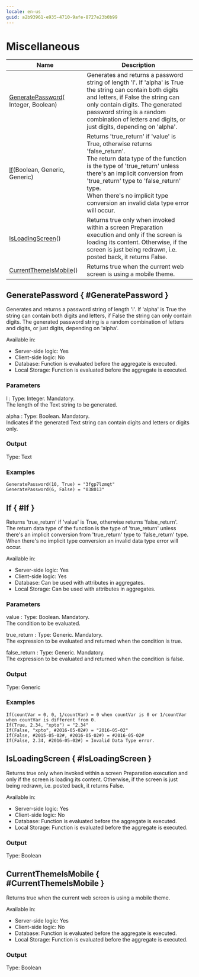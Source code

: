 ```yaml
---
locale: en-us
guid: a2b93961-e935-4710-9afe-8727e23b0b99
---
```


# Miscellaneous


<table markdown="1">
<thead>
<tr>
<th>Name</th>
<th>Description</th>
</tr>
</thead>
<tbody>
<tr>
<td><a href="#GeneratePassword">GeneratePassword</a>(&#8203;Integer, Boolean)</td>
<td>Generates and returns a password string of length 'l'. If 'alpha' is True the string can contain both digits and letters, if False the string can only contain digits. The generated password string is a random combination of letters and digits, or just digits, depending on 'alpha'.</td>
</tr>
<tr>
<td><a href="#If">If</a>(&#8203;Boolean, Generic, Generic)</td>
<td>Returns 'true_return' if 'value' is True, otherwise returns 'false_return'.<br/>The return data type of the function is the type of 'true_return' unless there's an implicit conversion from 'true_return' type to 'false_return' type.<br/>When there's no implicit type conversion an invalid data type error will occur.</td>
</tr>
<tr>
<td><a href="#IsLoadingScreen">IsLoadingScreen</a>()</td>
<td>Returns true only when invoked within a screen Preparation execution and only if the screen is loading its content. Otherwise, if the screen is just being redrawn, i.e. posted back, it returns False.</td>
</tr>
<tr>
<td><a href="#CurrentThemeIsMobile">CurrentThemeIsMobile</a>()</td>
<td>Returns true when the current web screen is using a mobile theme.</td>
</tr>
</tbody>
</table>

## GeneratePassword { #GeneratePassword }

Generates and returns a password string of length 'l'. If 'alpha' is True the string can contain both digits and letters, if False the string can only contain digits. The generated password string is a random combination of letters and digits, or just digits, depending on 'alpha'.  

Available in:  

  * Server-side logic: Yes
  * Client-side logic: No
  * Database: Function is evaluated before the aggregate is executed.
  * Local Storage: Function is evaluated before the aggregate is executed.

### Parameters

l
:    Type: Integer. Mandatory.  
The length of the Text string to be generated.

alpha
:    Type: Boolean. Mandatory.  
Indicates if the generated Text string can contain digits and letters or digits only.

### Output

Type: Text  

### Examples

```
GeneratePassword(10, True) = "3fgp7lzmqt"
GeneratePassword(6, False) = "038013"
```

## If { #If }

Returns 'true_return' if 'value' is True, otherwise returns 'false_return'.  
The return data type of the function is the type of 'true_return' unless there's an implicit conversion from 'true_return' type to 'false_return' type.  
When there's no implicit type conversion an invalid data type error will occur.  

Available in:  

  * Server-side logic: Yes
  * Client-side logic: Yes
  * Database: Can be used with attributes in aggregates.
  * Local Storage: Can be used with attributes in aggregates.

### Parameters

value
:    Type: Boolean. Mandatory.  
The condition to be evaluated.

true_return
:    Type: Generic. Mandatory.  
The expression to be evaluated and returned when the condition is true.

false_return
:    Type: Generic. Mandatory.  
The expression to be evaluated and returned when the condition is false.

### Output

Type: Generic  

### Examples

```
If(countVar = 0, 0, 1/countVar) = 0 when countVar is 0 or 1/countVar when countVar is different from 0.
If(True, 2.34, "xpto") = "2.34"
If(False, "xpto", #2016-05-02#) = "2016-05-02"
If(False, #2015-05-02#, #2016-05-02#) = #2016-05-02#
If(False, 2.34, #2016-05-02#) = Invalid Data Type error.
```

## IsLoadingScreen { #IsLoadingScreen }

Returns true only when invoked within a screen Preparation execution and only if the screen is loading its content. Otherwise, if the screen is just being redrawn, i.e. posted back, it returns False.  

Available in:  

  * Server-side logic: Yes
  * Client-side logic: No
  * Database: Function is evaluated before the aggregate is executed.
  * Local Storage: Function is evaluated before the aggregate is executed.

### Output

Type: Boolean  

## CurrentThemeIsMobile { #CurrentThemeIsMobile }

Returns true when the current web screen is using a mobile theme.  

Available in:  

  * Server-side logic: Yes
  * Client-side logic: No
  * Database: Function is evaluated before the aggregate is executed.
  * Local Storage: Function is evaluated before the aggregate is executed.

### Output

Type: Boolean  

